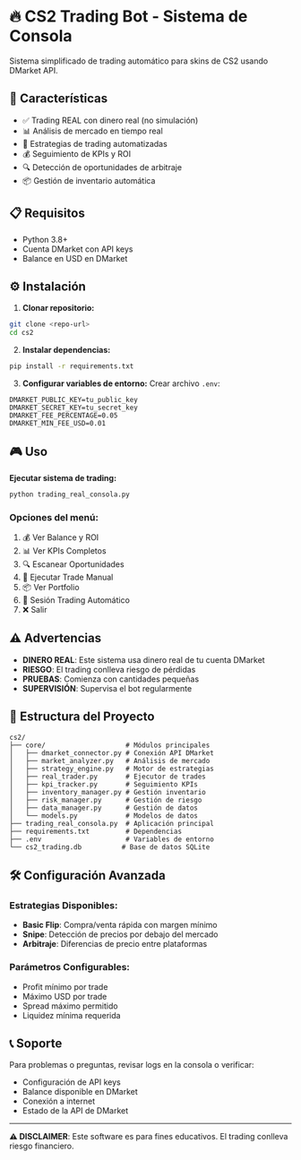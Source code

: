 ﻿# 🔥 CS2 Trading Bot - Sistema de Consola

Sistema simplificado de trading automático para skins de CS2 usando DMarket API.

## 🚀 Características

- ✅ Trading REAL con dinero real (no simulación)
- 📊 Análisis de mercado en tiempo real
- 🎯 Estrategias de trading automatizadas
- 💰 Seguimiento de KPIs y ROI
- 🔍 Detección de oportunidades de arbitraje
- 📦 Gestión de inventario automática

## 📋 Requisitos

- Python 3.8+
- Cuenta DMarket con API keys
- Balance en USD en DMarket

## ⚙️ Instalación

1. **Clonar repositorio:**
```bash
git clone <repo-url>
cd cs2
```

2. **Instalar dependencias:**
```bash
pip install -r requirements.txt
```

3. **Configurar variables de entorno:**
Crear archivo `.env`:
```
DMARKET_PUBLIC_KEY=tu_public_key
DMARKET_SECRET_KEY=tu_secret_key
DMARKET_FEE_PERCENTAGE=0.05
DMARKET_MIN_FEE_USD=0.01
```

## 🎮 Uso

**Ejecutar sistema de trading:**
```bash
python trading_real_consola.py
```

### Opciones del menú:
1. 💰 Ver Balance y ROI
2. 📊 Ver KPIs Completos  
3. 🔍 Escanear Oportunidades
4. 🚀 Ejecutar Trade Manual
5. 📦 Ver Portfolio
6. 🤖 Sesión Trading Automático
7. ❌ Salir

## ⚠️ Advertencias

- **DINERO REAL**: Este sistema usa dinero real de tu cuenta DMarket
- **RIESGO**: El trading conlleva riesgo de pérdidas
- **PRUEBAS**: Comienza con cantidades pequeñas
- **SUPERVISIÓN**: Supervisa el bot regularmente

## 📁 Estructura del Proyecto

```
cs2/
├── core/                    # Módulos principales
│   ├── dmarket_connector.py # Conexión API DMarket
│   ├── market_analyzer.py   # Análisis de mercado
│   ├── strategy_engine.py   # Motor de estrategias
│   ├── real_trader.py       # Ejecutor de trades
│   ├── kpi_tracker.py       # Seguimiento KPIs
│   ├── inventory_manager.py # Gestión inventario
│   ├── risk_manager.py      # Gestión de riesgo
│   ├── data_manager.py      # Gestión de datos
│   └── models.py            # Modelos de datos
├── trading_real_consola.py  # Aplicación principal
├── requirements.txt         # Dependencias
├── .env                     # Variables de entorno
└── cs2_trading.db          # Base de datos SQLite
```

## 🛠️ Configuración Avanzada

### Estrategias Disponibles:
- **Basic Flip**: Compra/venta rápida con margen mínimo
- **Snipe**: Detección de precios por debajo del mercado
- **Arbitraje**: Diferencias de precio entre plataformas

### Parámetros Configurables:
- Profit mínimo por trade
- Máximo USD por trade
- Spread máximo permitido
- Liquidez mínima requerida

## 📞 Soporte

Para problemas o preguntas, revisar logs en la consola o verificar:
- Configuración de API keys
- Balance disponible en DMarket
- Conexión a internet
- Estado de la API de DMarket

---
**⚠️ DISCLAIMER**: Este software es para fines educativos. El trading conlleva riesgo financiero.

